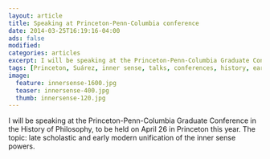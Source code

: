 ```yaml
---
layout: article
title: Speaking at Princeton-Penn-Columbia conference
date: 2014-03-25T16:19:16-04:00
ads: false
modified:
categories: articles
excerpt: I will be speaking at the Princeton-Penn-Columbia Graduate Conference in the History of Philosophy, to be held on April 26 in Princeton this year.
tags: [Princeton, Suárez, inner sense, talks, conferences, history, early modern]
image:
  feature: innersense-1600.jpg
  teaser: innersense-400.jpg
  thumb: innersense-120.jpg
---
```


I will be speaking at the Princeton-Penn-Columbia Graduate Conference in the History of Philosophy, to be held on April 26 in Princeton this year. The topic: late scholastic and early modern unification of the inner sense powers.
